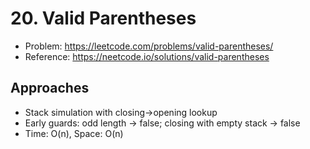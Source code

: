 # 20. Valid Parentheses

- Problem: https://leetcode.com/problems/valid-parentheses/
- Reference: https://neetcode.io/solutions/valid-parentheses

## Approaches
- Stack simulation with closing→opening lookup
- Early guards: odd length → false; closing with empty stack → false
- Time: O(n), Space: O(n)